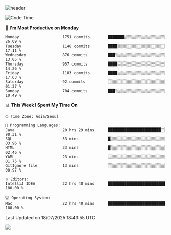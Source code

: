![header](https://capsule-render.vercel.app/api?type=Egg&color=timeAuto&height=300&section=header&text=PoPo&fontSize=90&animation=fadeIn)

  <!--START_SECTION:waka-->
![Code Time](http://img.shields.io/badge/Code%20Time-2%2C845%20hrs%2046%20mins-blue)

📅 **I'm Most Productive on Monday** 

```text
Monday                   1751 commits        ███████░░░░░░░░░░░░░░░░░░   26.09 % 
Tuesday                  1148 commits        ████░░░░░░░░░░░░░░░░░░░░░   17.11 % 
Wednesday                876 commits         ███░░░░░░░░░░░░░░░░░░░░░░   13.05 % 
Thursday                 957 commits         ████░░░░░░░░░░░░░░░░░░░░░   14.26 % 
Friday                   1183 commits        ████░░░░░░░░░░░░░░░░░░░░░   17.63 % 
Saturday                 92 commits          ░░░░░░░░░░░░░░░░░░░░░░░░░   01.37 % 
Sunday                   704 commits         ███░░░░░░░░░░░░░░░░░░░░░░   10.49 % 
```


📊 **This Week I Spent My Time On** 

```text
🕑︎ Time Zone: Asia/Seoul

💬 Programming Languages: 
Java                     20 hrs 29 mins      ███████████████████████░░   90.31 % 
SQL                      53 mins             █░░░░░░░░░░░░░░░░░░░░░░░░   03.96 % 
HTML                     33 mins             █░░░░░░░░░░░░░░░░░░░░░░░░   02.46 % 
YAML                     23 mins             ░░░░░░░░░░░░░░░░░░░░░░░░░   01.75 % 
GitIgnore file           13 mins             ░░░░░░░░░░░░░░░░░░░░░░░░░   00.97 % 

🔥 Editors: 
IntelliJ IDEA            22 hrs 40 mins      █████████████████████████   100.00 % 

💻 Operating System: 
Mac                      22 hrs 40 mins      █████████████████████████   100.00 % 
```


 Last Updated on 18/07/2025 18:43:55 UTC
<!--END_SECTION:waka-->



<img src="https://capsule-render.vercel.app/api?type=Egg&color=timeAuto&height=300&section=footer&text=PoPo&fontSize=90&animation=fadeIn&reversal=true" />
